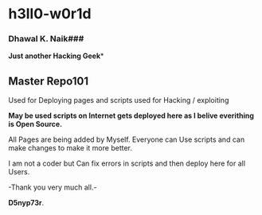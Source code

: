 # h3ll0-w0r1d

### Dhawal K. Naik###
**Just another Hacking Geek***



## Master  Repo101

Used for Deploying pages and scripts used for Hacking / exploiting

**May be used scripts on Internet gets deployed here as I belive everithing is Open Source.**

All Pages are being added by Myself. Everyone can Use scripts and can make changes to make it more better.

I am not a coder but Can fix errors in scripts and then deploy here for all Users.






-Thank you very much all.-

**D5nyp73r**.


